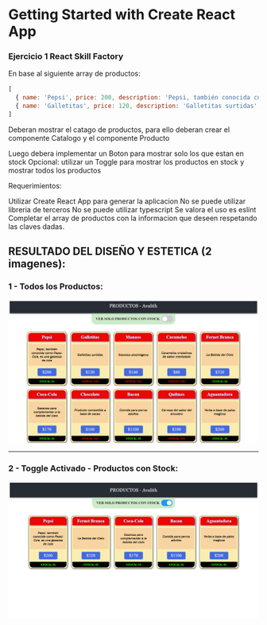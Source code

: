 # Getting Started with Create React App

<h3>Ejercicio 1 React Skill Factory</h3>

En base al siguiente array de productos:
```js
[
  { name: 'Pepsi', price: 200, description: 'Pepsi, también conocida como Pepsi-Cola, es una gaseosa de cola', stock: true },
  { name: 'Galletitas', price: 120, description: 'Galletitas surtidas', stock: false },
]
```
Deberan mostrar el catago de productos, para ello deberan crear el componente Catalogo y el componente Producto

Luego debera implementar un Boton para mostrar solo los que estan en stock
Opcional: utilizar un Toggle para mostrar los productos en stock y mostrar todos los productos

Requerimientos:

Utilizar Create React App para generar la aplicacion
No se puede utilizar libreria de terceros
No se puede utilizar typescript
Se valora el uso es eslint
Completar el array de productos con la informacion que deseen respetando las claves dadas.

<h2>RESULTADO DEL DISEÑO Y ESTETICA (2 imagenes):</h2>
<h3> 1 - Todos los Productos:</h3>
<img src="./imgResult/all_products.png" alt="all_products">

<hr>

<h3> 2 - Toggle Activado - Productos con Stock:</h3>
<img src="./imgResult/products_stock.png" alt="products_stock">